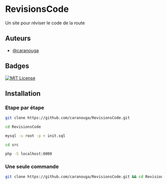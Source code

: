 
# RevisionsCode
Un site pour réviser le code de la route


## Auteurs

- [@caranouga](https://www.github.com/caranouga)


## Badges

[![MIT License](https://img.shields.io/badge/License-MIT-green.svg)](https://choosealicense.com/licenses/mit/)


## Installation

### Etape par étape
```bash
git clone https://github.com/caranouga/RevisionsCode.git
```

```bash
cd RevisionsCode
```

```bash
mysql -u root -p < init.sql
```

```bash
cd src
```

```bash
php -S localhost:8000
```

### Une seule commande
```bash
git clone https://github.com/caranouga/RevisionsCode.git && cd RevisionsCode && mysql -u root -p < init.sql && cd src && php -S localhost:8000
```